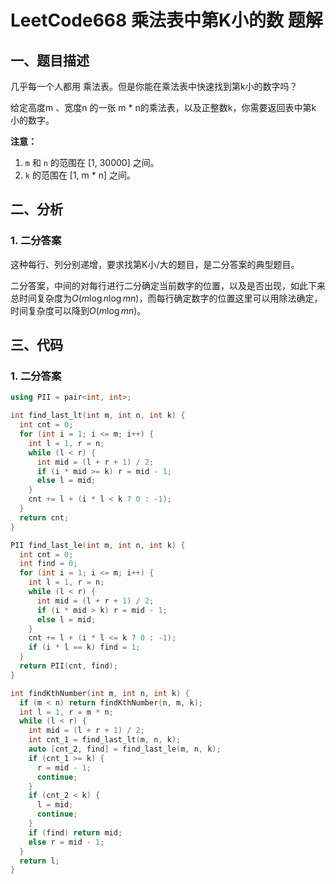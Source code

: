 # LeetCode668 乘法表中第K小的数 题解

## 一、题目描述

几乎每一个人都用 乘法表。但是你能在乘法表中快速找到第k小的数字吗？

给定高度m 、宽度n 的一张 m * n的乘法表，以及正整数k，你需要返回表中第k 小的数字。

**注意：**

1. `m` 和 `n` 的范围在 [1, 30000] 之间。
2. `k` 的范围在 [1, m * n] 之间。



## 二、分析

### 1. 二分答案

这种每行、列分别递增，要求找第K小/大的题目，是二分答案的典型题目。

二分答案，中间的对每行进行二分确定当前数字的位置，以及是否出现，如此下来总时间复杂度为$O(m\log n\log mn)$，而每行确定数字的位置这里可以用除法确定，时间复杂度可以降到$O(m\log mn)$。

## 三、代码

### 1. 二分答案

```c++
using PII = pair<int, int>;

int find_last_lt(int m, int n, int k) {
  int cnt = 0;
  for (int i = 1; i <= m; i++) {
    int l = 1, r = n;
    while (l < r) {
      int mid = (l + r + 1) / 2;
      if (i * mid >= k) r = mid - 1;
      else l = mid;
    }
    cnt += l + (i * l < k ? 0 : -1);
  }
  return cnt;
}

PII find_last_le(int m, int n, int k) {
  int cnt = 0;
  int find = 0;
  for (int i = 1; i <= m; i++) {
    int l = 1, r = n;
    while (l < r) {
      int mid = (l + r + 1) / 2;
      if (i * mid > k) r = mid - 1;
      else l = mid;
    }
    cnt += l + (i * l <= k ? 0 : -1);
    if (i * l == k) find = 1;
  }
  return PII(cnt, find);
}

int findKthNumber(int m, int n, int k) {
  if (m < n) return findKthNumber(n, m, k);
  int l = 1, r = m * n;
  while (l < r) {
    int mid = (l + r + 1) / 2;
    int cnt_1 = find_last_lt(m, n, k);
    auto [cnt_2, find] = find_last_le(m, n, k);
    if (cnt_1 >= k) {
      r = mid - 1;
      continue;
    }
    if (cnt_2 < k) {
      l = mid;
      continue;
    }
    if (find) return mid;
    else r = mid - 1;
  }
  return l;
}
```





